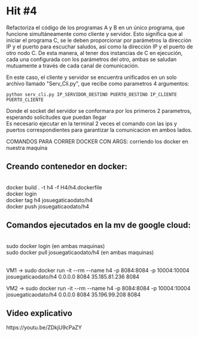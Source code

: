 # Hit #4
Refactoriza el código de los programas A y B en un único programa, que funcione simultáneamente como cliente y servidor. Esto significa que al iniciar el programa C, se le deben proporcionar por parámetros la dirección IP y el puerto para escuchar saludos, así como la dirección IP y el puerto de otro nodo C. De esta manera, al tener dos instancias de C en ejecución, cada una configurada con los parámetros del otro, ambas se saludan mutuamente a través de cada canal de comunicación. <br>

En este caso, el cliente y servidor se encuentra unificados en un solo archivo llamado "Serv_Cli.py", que recibe como parametros 4 argumentos: 

    python serv_cli.py IP_SERVIDOR_DESTINO PUERTO_DESTINO IP_CLIENTE PUERTO_CLIENTE

Donde el socket del servidor se conformara por los primeros 2 parametros, esperando solicitudes que puedan llegar <br>
Es necesario ejecutar en la terminal 2 veces el comando con las ips y puertos correspondientes para garantizar la comunicacion en ambos lados. <br>


COMANDOS PARA CORRER DOCKER CON ARGS: corriendo los docker en nuestra maquina <br>
<h2>Creando contenedor en docker: </h2> <br>
docker build . -t h4 -f H4/h4.dockerfile <br>
docker login <br>
docker tag h4 josuegaticaodato/h4 <br>
docker push josuegaticaodato/h4 <br>

<h2>Comandos ejecutados en la mv de google cloud:  </h2> <br>
sudo docker login (en ambas maquinas) <br>
sudo docker pull josuegaticaodato/h4  (en ambas maquinas) <br>
<br>

VM1 -> sudo docker run -it --rm --name h4 -p 8084:8084 -p 10004:10004 josuegaticaodato/h4 0.0.0.0 8084 35.185.81.236 8084 <br>

VM2 -> sudo docker run -it --rm --name h4 -p 8084:8084 -p 10004:10004 josuegaticaodato/h4 0.0.0.0 8084 35.196.99.208 8084

<h2> Video explicativo </h2>
https://youtu.be/ZDkjU9cPaZY